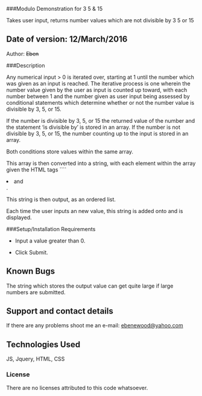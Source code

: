 ###Modulo Demonstration for 3 5 & 15

Takes user input, returns number values which are not divisible by 3 5 or 15  

## Date of version: 12/March/2016

Author: ~~Eben~~

###Description

Any numerical input > 0 is iterated over, starting at 1 until the number which was given as an input is reached. The iterative process is one wherein the number value given by the user as input is counted up toward, with each number between 1 and the number given as user input being assessed by conditional statements which determine whether or not the number value is divisible by 3, 5, or 15. 

If the number is divisible by 3, 5, or 15 the returned value of the number and the statement ‘is divisible by’ is stored in an array. If the number is not divisible by 3, 5, or 15, the number counting up to the input is stored in an array.

Both conditions store values within the same array.

This array is then converted into a string, with each element within the array given the HTML tags ````<li> and </li>.

This string is then output, as an ordered list.

Each time the user inputs an new value, this string is added onto and is displayed. 

###Setup/Installation Requirements

* Input a value greater than 0.

* Click Submit.

## Known Bugs

The string which stores the output value can get quite large if large numbers are submitted.

## Support and contact details

If there are any problems shoot me an e-mail: ebenewood@yahoo.com

## Technologies Used

JS, Jquery, HTML, CSS

### License

There are no licenses attributed to this code whatsoever.
